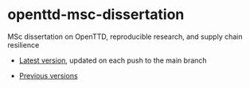 # openttd-msc-dissertation

MSc dissertation on OpenTTD, reproducible research, and supply chain resilience

- [Latest version](https://github.com/michalc/openttd-msc-dissertation/releases/latest/download/michal-charemza-openttd-msc-dissertation.pdf), updated on each push to the main branch

- [Previous versions](https://github.com/michalc/openttd-msc-dissertation/releases)
